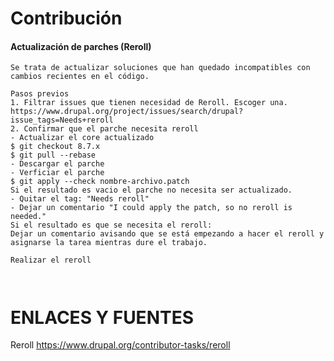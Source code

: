 Contribución
========
#### Actualización de parches (Reroll)
```
Se trata de actualizar soluciones que han quedado incompatibles con cambios recientes en el código.

Pasos previos
1. Filtrar issues que tienen necesidad de Reroll. Escoger una.
https://www.drupal.org/project/issues/search/drupal?issue_tags=Needs+reroll
2. Confirmar que el parche necesita reroll
- Actualizar el core actualizado
$ git checkout 8.7.x
$ git pull --rebase
- Descargar el parche
- Verficiar el parche
$ git apply --check nombre-archivo.patch
Si el resultado es vacio el parche no necesita ser actualizado. 
- Quitar el tag: "Needs reroll"
- Dejar un comentario "I could apply the patch, so no reroll is needed." 
Si el resultado es que se necesita el reroll:
Dejar un comentario avisando que se está empezando a hacer el reroll y asignarse la tarea mientras dure el trabajo.

Realizar el reroll



```


ENLACES Y FUENTES
=================
Reroll
https://www.drupal.org/contributor-tasks/reroll
